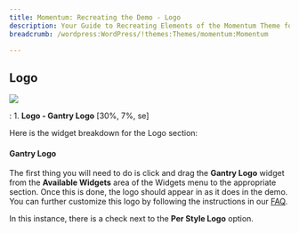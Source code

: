 ```yaml
---
title: Momentum: Recreating the Demo - Logo 
description: Your Guide to Recreating Elements of the Momentum Theme for WordPress 
breadcrumb: /wordpress:WordPress/!themes:Themes/momentum:Momentum

---
```


Logo
----

![][demo]

:   1. **Logo - Gantry Logo** [30%, 7%, se]

Here is the widget breakdown for the Logo section:

#### Gantry Logo

The first thing you will need to do is click and drag the **Gantry Logo** widget from the **Available Widgets** area of the Widgets menu to the appropriate section. Once this is done, the logo should appear in as it does in the demo. You can further customize this logo by following the instructions in our [FAQ][faq].

In this instance, there is a check next to the **Per Style Logo** option.

[demo]: assets/demo_1.jpeg
[faq]: faq.md